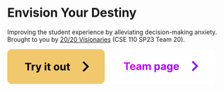 # Envision Your Destiny

Improving the student experience by alleviating decision-making anxiety. Brought to you by [20/20 Visionaries](./admin/team.md) (CSE 110 SP23 Team 20).

[![Try it out button](./docs/images/try-button.svg)](https://cse110-sp23-group20.github.io/fortune-teller/source/home-page/)
[![Team page button](./docs/images/team-page-button.svg)](./admin/team.md)
